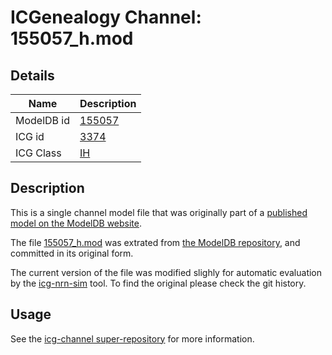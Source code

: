 # ICGenealogy Channel: 155057\_h.mod

## Details

Name | Description
---- | -----------
ModelDB id | [155057](http://senselab.med.yale.edu/ModelDB/ShowModel.cshtml?model=155057)
ICG id | [3374](http://icg.neurotheory.ox.ac.uk/channels/4/3374)
ICG Class | [IH](http://icg.neurotheory.ox.ac.uk/channels/4)

## Description

This is a single channel model file that was originally part of a [published model on the ModelDB website](http://senselab.med.yale.edu/ModelDB/ShowModel.cshtml?model=155057).


The file [155057\_h.mod](155057_h.mod) was extrated from [the ModelDB repository](http://senselab.med.yale.edu/ModelDB/ShowModel.cshtml?model=155057), and committed in its original form.

The current version of the file was modified slighly for automatic evaluation by the [icg-nrn-sim](https://github.com/icgenealogy/icg-nrn-sim) tool. To find the original please check the git history.


## Usage

See the [icg-channel super-repository](https://github.com/icgenealogy/icg-channels) for more information.